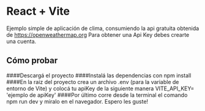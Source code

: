 # React + Vite

Ejemplo simple de aplicación de clima, consumiendo la api gratuita obtenida de https://openweathermap.org 
Para obtener una Api Key debes crearte una cuenta.

## Cómo probar
####Descargá el proyecto
####Instalá las dependencias con npm install
####En la raiz del proyecto crea un archivo .env (para la variable de entorno de Vite) y colocá tu apiKey de la siguiente manera
VITE_API_KEY= 'ejemplo de apiKey'
####Por último corre desde la terminal el comando npm run dev y miralo en el navegador. 
Espero les guste!


